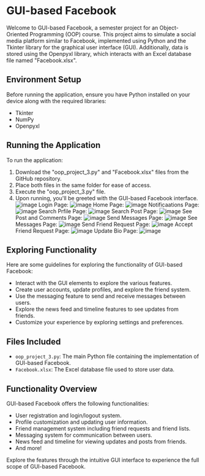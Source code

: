# GUI-based Facebook

Welcome to GUI-based Facebook, a semester project for an Object-Oriented Programming (OOP) course. This project aims to simulate a social media platform similar to Facebook, implemented using Python and the Tkinter library for the graphical user interface (GUI). Additionally, data is stored using the Openpyxl library, which interacts with an Excel database file named "Facebook.xlsx".

## Environment Setup

Before running the application, ensure you have Python installed on your device along with the required libraries:
- Tkinter
- NumPy
- Openpyxl

## Running the Application

To run the application:
1. Download the "oop_project_3.py" and "Facebook.xlsx" files from the GitHub repository.
2. Place both files in the same folder for ease of access.
3. Execute the "oop_project_3.py" file.
4. Upon running, you'll be greeted with the GUI-based Facebook interface.
![image](https://github.com/ali-shoaib-goraya/OOP_Project_2_GUI_based_Facebook/assets/169273765/f64ce2dd-157b-44f8-96bd-c6a1469f58bf)
Login Page:
![image](https://github.com/ali-shoaib-goraya/OOP_Project_2_GUI_based_Facebook/assets/169273765/b92aba58-c1d6-4064-9916-1041bc57479a)
Home Page:
![image](https://github.com/ali-shoaib-goraya/OOP_Project_2_GUI_based_Facebook/assets/169273765/03ff69c8-ac48-4d68-808f-fc6f9db085d0)
Notificaations Page:
![image](https://github.com/ali-shoaib-goraya/OOP_Project_2_GUI_based_Facebook/assets/169273765/ffece051-22a9-4cd0-901b-3cbf9fd93675)
Search Prfile Page:
![image](https://github.com/ali-shoaib-goraya/OOP_Project_2_GUI_based_Facebook/assets/169273765/9e79ba86-c297-489c-8d1f-726d0ca541d3)
Search Post Page:
![image](https://github.com/ali-shoaib-goraya/OOP_Project_2_GUI_based_Facebook/assets/169273765/c4465431-9080-4862-a242-02662bf90d97)
See Post and Comments Page:
![image](https://github.com/ali-shoaib-goraya/OOP_Project_2_GUI_based_Facebook/assets/169273765/6a33bdaf-7da0-4d19-9b2d-fa82ea71d492)
Send Messages Page:
![image](https://github.com/ali-shoaib-goraya/OOP_Project_2_GUI_based_Facebook/assets/169273765/6e38980d-55ec-4d2a-8d41-94ae0c6e80e6)
See Messages Page:
![image](https://github.com/ali-shoaib-goraya/OOP_Project_2_GUI_based_Facebook/assets/169273765/a150f340-ee57-4869-a2a8-ae41e8401378)
Send Friend Request Page:
![image](https://github.com/ali-shoaib-goraya/OOP_Project_2_GUI_based_Facebook/assets/169273765/5eae26e8-d4b8-4de7-be6e-fa46876ae555)
Accept Friend Request Page:
![image](https://github.com/ali-shoaib-goraya/OOP_Project_2_GUI_based_Facebook/assets/169273765/f3e0edcd-f31f-4b71-ac6f-72625bad37ce)
Update Bio Page:
![image](https://github.com/ali-shoaib-goraya/OOP_Project_2_GUI_based_Facebook/assets/169273765/78d89874-14cd-4f0c-a8bd-8ad94bff32d8)





## Exploring Functionality

Here are some guidelines for exploring the functionality of GUI-based Facebook:
- Interact with the GUI elements to explore the various features.
- Create user accounts, update profiles, and explore the friend system.
- Use the messaging feature to send and receive messages between users.
- Explore the news feed and timeline features to see updates from friends.
- Customize your experience by exploring settings and preferences.

## Files Included
- `oop_project_3.py`: The main Python file containing the implementation of GUI-based Facebook.
- `Facebook.xlsx`: The Excel database file used to store user data.

## Functionality Overview

GUI-based Facebook offers the following functionalities:
- User registration and login/logout system.
- Profile customization and updating user information.
- Friend management system including friend requests and friend lists.
- Messaging system for communication between users.
- News feed and timeline for viewing updates and posts from friends.
- And more!

Explore the features through the intuitive GUI interface to experience the full scope of GUI-based Facebook.
